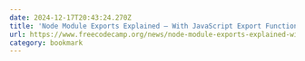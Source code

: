 ```yaml
---
date: 2024-12-17T20:43:24.270Z
title: 'Node Module Exports Explained – With JavaScript Export Function Examples'
url: https://www.freecodecamp.org/news/node-module-exports-explained-with-javascript-export-function-examples/
category: bookmark
---
```

